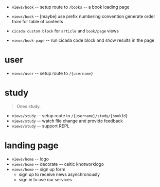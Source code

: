 - `views/book` -- setup route to `/books` -- a book loading page

- `views/book` -- [maybe] use prefix numbering convention generate order from for table of contents

- `cicada custom block` for `article` and `book/page` views
- `views/book-page` -- run cicada code block and show results in the page

# user

- `views/user` -- setup route to `/{username}`

# study

> Ones study.

- `views/study` -- setup route to `/{username}/study/{bookId}`
- `views/study` -- watch file change and provide feedback
- `views/study` -- support REPL

# landing page

- `views/home` -- logo
- `views/home` -- decorate -- celtic knotworklogo
- `views/home` -- sign up form
  - sign up to receive news asynchronously
  - sign in to use our services
